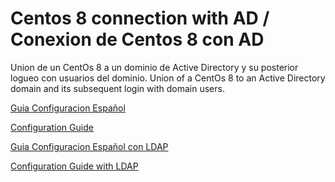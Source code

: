 # Centos 8 connection with AD / Conexion de Centos 8 con AD
Union de un CentOs 8 a un dominio de Active Directory y su posterior logueo con usuarios del dominio.
Union of a CentOs 8 to an Active Directory domain and its subsequent login with domain users.

[Guia Configuracion Español](https://github.com/brunolopezbarcia/centostoad/blob/main/guiadeconfiguracion.md)

[Configuration Guide](https://github.com/brunolopezbarcia/centostoad/blob/main/configureguide.md)

[Guia Configuracion Español con LDAP](https://github.com/brunolopezbarcia/centostoad/blob/main/guiadeconfiguracionldap.md)

[Configuration Guide with LDAP](https://github.com/brunolopezbarcia/centostoad/blob/main/configureguidewithldap.md)
